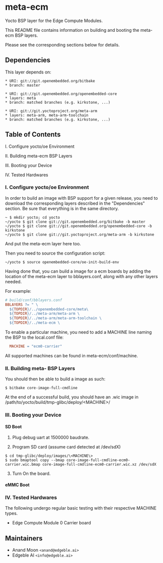 # meta-ecm

Yocto BSP layer for the Edge Compute Modules.

This README file contains information on building and booting the meta-ecm BSP layers.

Please see the corresponding sections below for details.

## Dependencies

This layer depends on:

```
* URI: git://git.openembedded.org/bitbake
* branch: master
```
```
* URI: git://git.openembedded.org/openembedded-core
* layers: meta
* branch: matched branches (e.g. kirkstone, ...)
```
```
* URI: git://git.yoctoproject.org/meta-arm
* layers: meta-arm, meta-arm-toolchain
* branch: matched branches (e.g. kirkstone, ...)
```

## Table of Contents

I. Configure yocto/oe Environment

II. Building meta-ecm BSP Layers

III. Booting your Device

IV. Tested Hardwares

### I. Configure yocto/oe Environment

In order to build an image with BSP support for a given release, you need to download the corresponding layers described in the "Dependencies" section. Be sure that everything is in the same directory.

```shell
~ $ mkdir yocto; cd yocto
~/yocto $ git clone git://git.openembedded.org/bitbake -b master
~/yocto $ git clone git://git.openembedded.org/openembedded-core -b kirkstone
~/yocto $ git clone git://git.yoctoproject.org/meta-arm -b kirkstone
```

And put the meta-ecm layer here too.

Then you need to source the configuration script:

```shell
~/yocto $ source openembedded-core/oe-init-build-env
```

Having done that, you can build a image for a ecm boards by adding the location of the meta-ecm layer to bblayers.conf, along with any other layers needed.

For example:

```makefile
# build/conf/bblayers.conf
BBLAYERS ?= " \
  ${TOPDIR}/../openembedded-core/meta\
  ${TOPDIR}/../meta-arm/meta-arm \
  ${TOPDIR}/../meta-arm/meta-arm-toolchain \
  ${TOPDIR}/../meta-ecm \
```

To enable a particular machine, you need to add a MACHINE line naming the BSP to the local.conf file:

```makefile
  MACHINE = "ecm0-carrier"
```

All supported machines can be found in meta-ecm/conf/machine.

### II. Building meta- BSP Layers

You should then be able to build a image as such:

```shell
$ bitbake core-image-full-cmdline
```

At the end of a successful build, you should have an .wic image in /path/to/yocto/build/tmp-glibc/deploy/\<MACHINE\>/

### III. Booting your Device

#### SD Boot

1. Plug debug uart at 1500000 baudrate.

2. Program SD card (assume card detected at /dev/sdX)

```shell
$ cd tmp-glibc/deploy/images/\<MACHINE\>
$ sudo bmaptool copy --bmap core-image-full-cmdline-ecm0-carrier.wic.bmap core-image-full-cmdline-ecm0-carrier.wic.xz /dev/sdX
```

3. Turn On the board.

#### eMMC Boot

### IV. Tested Hardwares

The following undergo regular basic testing with their respective MACHINE types.

* Edge Compute Module 0 Carrier board

## Maintainers

* Anand Moon `<anand@edgeble.ai>`
* Edgeble AI `<info@edgeble.ai>`
